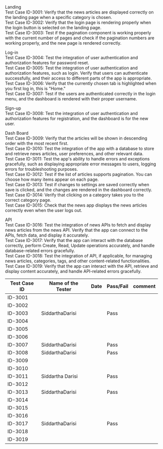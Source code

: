 
Landing<br>
Test Case ID-3001: Verify that the news articles are displayed correctly on the landing page when a specific category is chosen.<br>
Test Case ID-3002: Verify that the login page is rendering properly when the login button is selected on the landing page.<br>
Test Case ID-3003: Test if the pagination component is working properly with the current number of pages and check if the pagination numbers are working properly, and the new page is rendered correctly.<br>

Log-in<br>
Test Case ID-3004: Test the integration of user authentication and authorization features for password reset.<br>
Test Case ID-3005: Test the integration of user authentication and authorization features, such as login. Verify that users can authenticate successfully, and their access to different parts of the app is appropriate.<br>
Test Case ID-3006: Verify that the currently chosen tab is highlighted when you first log in, this is "Home."<br>
Test Case ID-3007: Test if the users are authenticated correctly in the login menu, and the dashboard is rendered with their proper username.<br>

Sign-up<br>
Test Case ID-3008: Test the integration of user authentication and authorization features for registration, and the dashboard is for the new user.<br>

Dash Board<br>
Test Case ID-3009: Verify that the articles will be shown in descending order with the most recent first.<br>
Test Case ID-3010: Test the integration of the app with a database to store and retrieve news articles, user preferences, and other relevant data.<br>
Test Case ID-3011: Test the app's ability to handle errors and exceptions gracefully, such as displaying appropriate error messages to users, logging errors for troubleshooting purposes.<br>
Test Case ID-3012: Test if the list of articles supports pagination. You can choose how many items appear on each page.<br>
Test Case ID-3013: Test if changes to settings are saved correctly when save is clicked, and the changes are rendered in the dashboard correctly.<br>
Test Case ID-3014: Verify that clicking on a category takes you to the correct category page.<br>
Test Case ID-3015: Check that the news app displays the news articles correctly even when the user logs out.<br>

API<br>
Test Case ID-3016: Test the integration of news APIs to fetch and display news articles from the news API. Verify that the app can connect to the APIs, fetch data, and display it accurately.<br>
Test Case ID-3017: Verify that the app can interact with the database correctly, perform Create, Read, Update operations accurately, and handle database-related errors gracefully.<br>
Test Case ID-3018: Test the integration of API, if applicable, for managing news articles, categories, tags, and other content-related functionalities.<br>
Test Case ID-3019: Verify that the app can interact with the API, retrieve and display content accurately, and handle API-related errors gracefully.<br>




| Test Case ID | Name of the Tester |Date| Pass/Fail | comment |
|---|---|---|---|---|
|ID-3001|||||
|ID-3002|||||
|ID-3003|SiddarthaDarisi||Pass||
|ID-3004|||||
|ID-3005|||||
|ID-3006|||||
|ID-3007|SiddarthaDarisi||Pass||
|ID-3008|SiddarthaDarisi||Pass||
|ID-3009|||||
|ID-3010|||||
|ID-3011|Siddartha Darisi||Pass||
|ID-3012|||||
|ID-3013|SiddarthaDarisi||Pass||
|ID-3014|||||
|ID-3015|||||
|ID-3016|||||
|ID-3017|SiddarthaDarisi||Pass||
|ID-3018|||||
|ID-3019|||||
